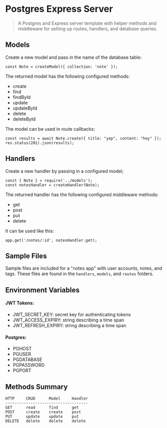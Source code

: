# Postgres Express Server

> A Postgres and Express server template with helper methods and middleware for setting up routes, handlers, and database queries.

## Models

Create a new model and pass in the name of the database table:

```
const Note = createModel({ collection: 'note' });
```

The returned model has the following configured methods:

- create
- find
- findById
- update
- updateById
- delete
- deleteById

The model can be used in route callbacks:

```
const results = await Note.create({ title: "yep", content: "hey" });
res.status(201).json(results);
```

## Handlers

Create a new handler by passing in a configured model;

```
const { Note } = require('../models');
const notesHandler = createHandler(Note);
```

The returned handler has the following configured middleware methods:

- get
- post
- put
- delete

It can be used like this:

```
app.get('/notes/:id', notesHandler.get);
```

## Sample Files

Sample files are included for a "notes app" with user accounts, notes, and tags. These files are found in the `handlers`, `models`, and `routes` folders.

## Environment Variables

#### JWT Tokens:

- JWT_SECRET_KEY: secret key for authenticating tokens
- JWT_ACCESS_EXPIRY: string describing a time span
- JWT_REFRESH_EXPIRY: string describing a time span

#### Postgres:

- PGHOST
- PGUSER
- PGDATABASE
- PGPASSWORD
- PGPORT

## Methods Summary

```
HTTP     CRUD      Model     Handler
------------------------------------
GET      read      find      get
POST     create    create    post
PUT      update    update    put
DELETE   delete    delete    delete
```
